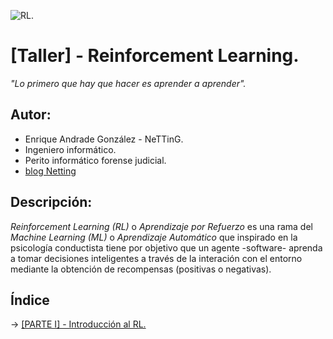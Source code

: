 ![RL](https://github.com/blogNetting/Reinforcement-Learning/blob/master/img/logo.png "http://blog.netting.es").

# [Taller] - Reinforcement Learning.
*"Lo primero que hay que hacer es aprender a aprender".*

## **Autor:**
  - Enrique Andrade González - NeTTinG.
  - Ingeniero informático.
  - Perito informático forense judicial.
  - [blog Netting](http://netting.wordpress.com/ "blog.netting.es")
  
  
## **Descripción:** 
*Reinforcement Learning (RL)* o *Aprendizaje por Refuerzo* es una rama del *Machine Learning (ML)* o *Aprendizaje Automático* que inspirado en la psicología conductista tiene por objetivo que un agente -software- aprenda a tomar decisiones inteligentes a través de la interación con el entorno mediante la obtención de recompensas (positivas o negativas).


  
## **Índice**

  -> [ [PARTE I] - Introducción al RL. ](https://github.com/blogNetting/Reinforcement-Learning/blob/master/%5BParte%201%5D%20Introduccion%20a%20RL/Introducci%C3%B3n%20RL.pdf "blog.netting.es")
